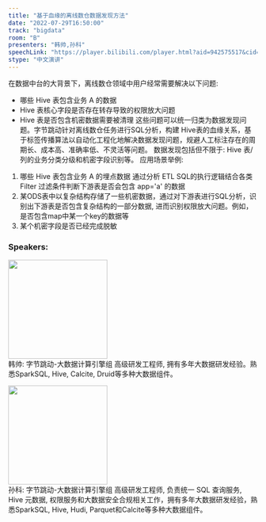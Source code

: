 ```yaml
---
title: "基于血缘的离线数仓数据发现方法"
date: "2022-07-29T16:50:00"
track: "bigdata"
room: "B"
presenters: "韩帅,孙科"
speechLink: "https://player.bilibili.com/player.html?aid=942575517&cid=817760221&page=1"
stype: "中文演讲"
---
```

在数据中台的大背景下，离线数仓领域中用户经常需要解决以下问题:
- 哪些 Hive 表包含业务 A 的数据
- Hive 表核心字段是否存在转存导致的权限放大问题
- Hive 表是否包含机密数据需要被清理
这些问题可以统一归类为数据发现问题。字节跳动针对离线数仓任务进行SQL分析，构建 Hive表的血缘关系，基于标签传播算法以自动化工程化地解决数据发现问题，规避人工标注存在的周期长、成本高、准确率低、不灵活等问题。
数据发现包括但不限于: Hive 表/列的业务分类分级和机密字段识别等。
应用场景举例:
1. 哪些 Hive 表包含业务 A 的埋点数据
通过分析 ETL SQL的执行逻辑结合各类 Filter 过滤条件判断下游表是否会包含 app='a' 的数据
2. 某ODS表中以复杂结构存储了一些机密数据，通过对下游表进行SQL分析，识别出下游表是否包含复杂结构的一部分数据, 进而识别权限放大问题。例如，是否包含map中某一个key的数据等
3. 某个机密字段是否已经完成脱敏
 ### Speakers: 
 <img src="images/speaker/1214.png" width="200" /><br>韩帅: 字节跳动-大数据计算引擎组 高级研发工程师, 拥有多年大数据研发经验。熟悉SparkSQL, Hive, Calcite, Druid等多种大数据组件。

 <img src="images/speaker/1214_2.png" width="200" /><br>孙科: 字节跳动-大数据计算引擎组 高级研发工程师, 负责统一 SQL 查询服务, Hive 元数据, 权限服务和大数据安全合规相关工作，拥有多年大数据研发经验，熟悉SparkSQL, Hive, Hudi, Parquet和Calcite等多种大数据组件。

 